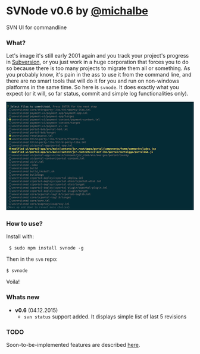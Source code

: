 # SVNode v0.6 by [@michalbe](http://github.com/michalbe) #
SVN UI for commandline

### What? ###
Let's image it's still early 2001 again and you track your project's progress in [Subversion](https://en.wikipedia.org/wiki/Apache_Subversion), or you just work in a huge corporation that forces you to do so because there is too many projects to migrate them all or something. As you probably know, it's pain in the ass to use it from the command line, and there are no smart tools that will do it for you and run on non-windows platforms in the same time. So here is `svnode`. It does exactly what you expect (or it will, so far status, commit and simple log functionalities only).

![svnode](https://raw.githubusercontent.com/michalbe/svnode/master/screen.png)

### How to use? ###
Install with:
```
 $ sudo npm install svnode -g
```

Then in the `svn` repo:
```
$ svnode
```

Voila!

### Whats new ###

 - __v0.6__ (04.12.2015)
   - `svn status` support added. It displays simple list of last 5 revisions

### TODO ###
Soon-to-be-implemented features are described [here](https://github.com/michalbe/svnode/issues).
